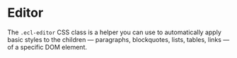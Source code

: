 # Editor

The `.ecl-editor` CSS class is a helper you can use to automatically apply basic styles to the children — paragraphs, blockquotes, lists, tables, links — of a specific DOM element.
